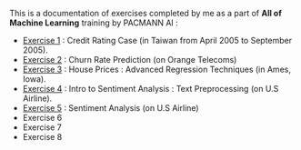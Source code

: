 This is a documentation of exercises completed by me as a part of **All of Machine Learning** training by PACMANN AI :

 * [Exercise 1](https://github.com/ekosaputro09/Data-Science-Project/blob/master/All%20of%20Machine%20Learning/Exercise1%20-%20ML%20-%20Advanced%20-%20Eko_Saputro.ipynb) : Credit Rating Case (in Taiwan from April 2005 to September 2005).
 * [Exercise 2](https://github.com/ekosaputro09/Data-Science-Project/blob/master/All%20of%20Machine%20Learning/Exercise2%20-%20ML%20-%20Advanced%20-%20Eko_Saputro.ipynb) : Churn Rate Prediction (on Orange Telecoms)
 * [Exercise 3](https://github.com/ekosaputro09/Data-Science-Project/blob/master/All%20of%20Machine%20Learning/Exercise3%20-%20ML%20-%20Advanced%20-%20Eko_Saputro.ipynb) : House Prices : Advanced Regression Techniques (in Ames, Iowa).
 * [Exercise 4](https://github.com/ekosaputro09/Data-Science-Project/blob/master/All%20of%20Machine%20Learning/Exercise4%20-%20ML%20-%20Advanced%20-%20Eko_Saputro.ipynb) : Intro to Sentiment Analysis : Text Preprocessing (on U.S Airline).
 * [Exercise 5](https://github.com/ekosaputro09/Data-Science-Project/blob/master/All%20of%20Machine%20Learning/Exercise5%20-%20ML%20-%20Advanced%20-%20Eko_Saputro.ipynb) : Sentiment Analysis (on U.S Airline)
 * Exercise 6
 * Exercise 7
 * Exercise 8

